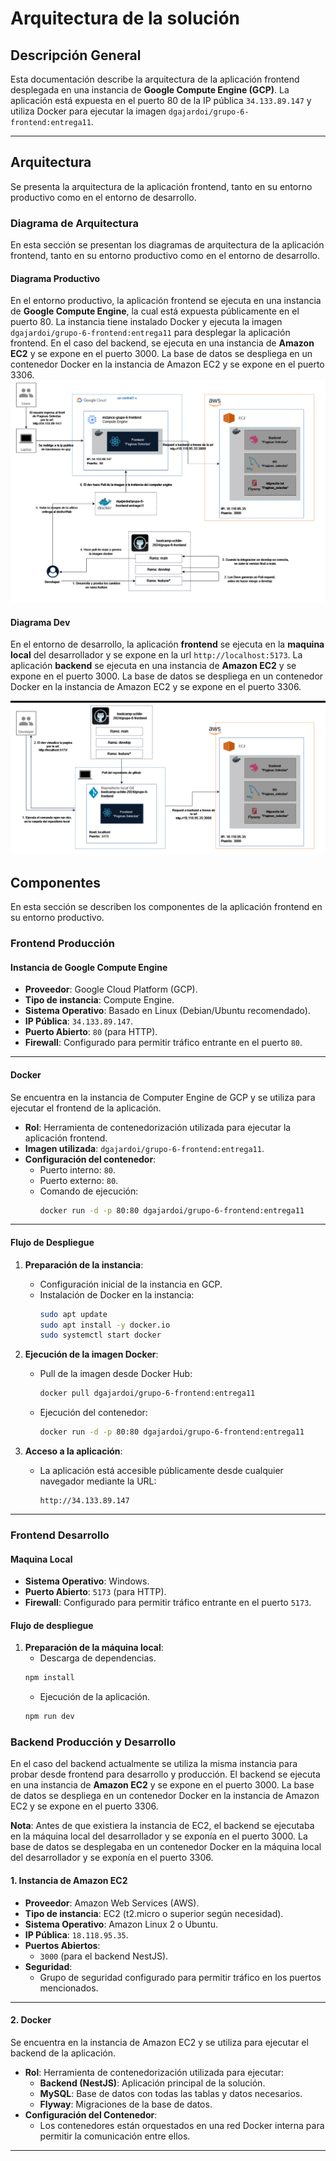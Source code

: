 # Arquitectura de la solución

## Descripción General
Esta documentación describe la arquitectura de la aplicación frontend desplegada en una instancia de **Google Compute Engine (GCP)**. La aplicación está expuesta en el puerto 80 de la IP pública `34.133.89.147` y utiliza Docker para ejecutar la imagen `dgajardoi/grupo-6-frontend:entrega11`.

---

## Arquitectura
Se presenta la arquitectura de la aplicación frontend, tanto en su entorno productivo como en el entorno de desarrollo.

### **Diagrama de Arquitectura**
En esta sección se presentan los diagramas de arquitectura de la aplicación frontend, tanto en su entorno productivo como en el entorno de desarrollo.
#### Diagrama Productivo
En el entorno productivo, la aplicación frontend se ejecuta en una instancia de **Google Compute Engine**, la cual está expuesta públicamente en el puerto 80. La instancia tiene instalado Docker y ejecuta la imagen `dgajardoi/grupo-6-frontend:entrega11` para desplegar la aplicación frontend. En el caso del backend, se ejecuta en una instancia de **Amazon EC2** y se expone en el puerto 3000. La base de datos se despliega en un contenedor Docker en la instancia de Amazon EC2 y se expone en el puerto 3306.
![Arquitectura Frontend](./public/arquitectura-frontend.png)

#### Diagrama Dev
En el entorno de desarrollo, la aplicación **frontend** se ejecuta en la **maquina local** del desarrollador y se expone en la url `http://localhost:5173`. La aplicación **backend** se ejecuta en una instancia de **Amazon EC2** y se expone en el puerto 3000. La base de datos se despliega en un contenedor Docker en la instancia de Amazon EC2 y se expone en el puerto 3306.

![Arquitectura Frontend](./public/arquitectura-frontend-dev.png)


## Componentes
En esta sección se describen los componentes de la aplicación frontend en su entorno productivo.

### **Frontend Producción**
#### **Instancia de Google Compute Engine**
- **Proveedor**: Google Cloud Platform (GCP).
- **Tipo de instancia**: Compute Engine.
- **Sistema Operativo**: Basado en Linux (Debian/Ubuntu recomendado).
- **IP Pública**: `34.133.89.147`.
- **Puerto Abierto**: `80` (para HTTP).
- **Firewall**: Configurado para permitir tráfico entrante en el puerto `80`.

---

#### **Docker**
Se encuentra en la instancia de Computer Engine de GCP y se utiliza para ejecutar el frontend de la aplicación.
- **Rol**: Herramienta de contenedorización utilizada para ejecutar la aplicación frontend.
- **Imagen utilizada**: `dgajardoi/grupo-6-frontend:entrega11`.
- **Configuración del contenedor**:
  - Puerto interno: `80`.
  - Puerto externo: `80`.
  - Comando de ejecución: 
    ```bash
    docker run -d -p 80:80 dgajardoi/grupo-6-frontend:entrega11
    ```

---

#### **Flujo de Despliegue**
1. **Preparación de la instancia**:
   - Configuración inicial de la instancia en GCP.
   - Instalación de Docker en la instancia:
     ```bash
     sudo apt update
     sudo apt install -y docker.io
     sudo systemctl start docker
     ```

2. **Ejecución de la imagen Docker**:
   - Pull de la imagen desde Docker Hub:
     ```bash
     docker pull dgajardoi/grupo-6-frontend:entrega11
     ```
   - Ejecución del contenedor:
     ```bash
     docker run -d -p 80:80 dgajardoi/grupo-6-frontend:entrega11
     ```

3. **Acceso a la aplicación**:
   - La aplicación está accesible públicamente desde cualquier navegador mediante la URL:
     ```
     http://34.133.89.147
     ```

---
### **Frontend Desarrollo**
#### **Maquina Local**
- **Sistema Operativo**: Windows.
- **Puerto Abierto**: `5173` (para HTTP).
- **Firewall**: Configurado para permitir tráfico entrante en el puerto `5173`.

#### Flujo de despliegue
1. **Preparación de la máquina local**:
   - Descarga de dependencias.
    ```bash
    npm install
    ```
   - Ejecución de la aplicación.
    ```bash
    npm run dev
    ```

### **Backend Producción y Desarrollo**
En el caso del backend actualmente se utiliza la misma instancia para probar desde frontend para desarrollo y producción. El backend se ejecuta en una instancia de **Amazon EC2** y se expone en el puerto 3000. La base de datos se despliega en un contenedor Docker en la instancia de Amazon EC2 y se expone en el puerto 3306.

**Nota**: Antes de que existiera la instancia de EC2, el backend se ejecutaba en la máquina local del desarrollador y se exponía en el puerto 3000. La base de datos se desplegaba en un contenedor Docker en la máquina local del desarrollador y se exponía en el puerto 3306.

#### 1. **Instancia de Amazon EC2**
- **Proveedor**: Amazon Web Services (AWS).
- **Tipo de instancia**: EC2 (t2.micro o superior según necesidad).
- **Sistema Operativo**: Amazon Linux 2 o Ubuntu.
- **IP Pública**: `18.118.95.35`.
- **Puertos Abiertos**:
  - `3000` (para el backend NestJS).
- **Seguridad**:
  - Grupo de seguridad configurado para permitir tráfico en los puertos mencionados.

---
#### 2. **Docker**
Se encuentra en la instancia de Amazon EC2 y se utiliza para ejecutar el backend de la aplicación.
- **Rol**: Herramienta de contenedorización utilizada para ejecutar:
  - **Backend (NestJS)**: Aplicación principal de la solución.
  - **MySQL**: Base de datos con todas las tablas y datos necesarios.
  - **Flyway**: Migraciones de la base de datos.
- **Configuración del Contenedor**:
  - Los contenedores están orquestados en una red Docker interna para permitir la comunicación entre ellos.

---
